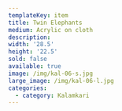 ```yaml
---
templateKey: item
title: Twin Elephants
medium: Acrylic on cloth
description:
width: '28.5'
height: '22.5'
sold: false
available: true
image: /img/kal-06-s.jpg
large_image: /img/kal-06-l.jpg
categories:
  - category: Kalamkari
---
```


